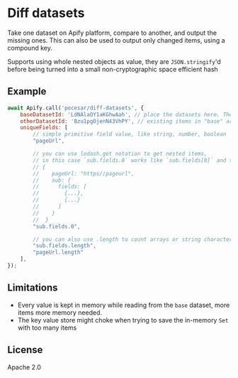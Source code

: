 # Diff datasets

Take one dataset on Apify platform, compare to another, and output the missing ones.
This can also be used to output only changed items, using a compound key.

Supports using whole nested objects as value, they are `JSON.stringify`'d before being turned
into a small non-cryptographic space efficient hash

## Example

```js
await Apify.call('pocesar/diff-datasets', {
    baseDatasetId: 'LdNAlaOY1aKGhwAah', // place the datasets here. The order of "base" and "other" matters
    otherDatasetId: 'Bzu1pgOjenN43VhPY', // existing items in "base" are not output from "other"
    uniqueFields: [
        // simple primitive field value, like string, number, boolean
        "pageUrl",

        // you can use lodash.get notation to get nested items,
        // in this case `sub.fields.0` works like `sub.fields[0]` and the object looks like
        // {
        //    pageUrl: "https//pageurl",
        //    sub: {
        //      fields: [
        //        {...},
        //        {...}
        //      ]
        //    }
        //  }
        "sub.fields.0",

        // you can also use .length to count arrays or string characters, as in
        "sub.fields.length",
        "pageUrl.length"
    ],
});
```

## Limitations

* Every value is kept in memory while reading from the `base` dataset, more items more memory needed.
* The key value store might choke when trying to save the in-memory `Set` with too many items

## License

Apache 2.0
